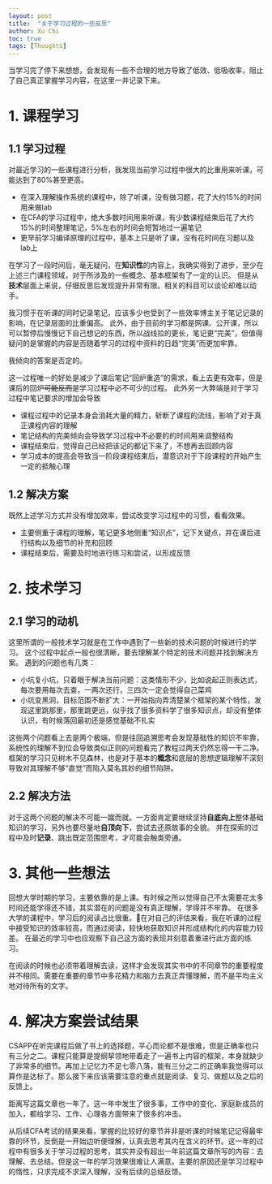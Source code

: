 ```yaml
---
layout: post
title:  "关于学习过程的一些反思"
author: Xu Chi
toc: true
tags: [Thoughts]
---
```


当学习完了停下来想想，会发现有一些不合理的地方导致了低效、低吸收率，阻止了自己真正掌握学习内容，在这里一并记录下来。

# 1. 课程学习

## 1.1 学习过程

对最近学习的一些课程进行分析，我发现当前学习过程中很大的比重用来听课，可能达到了80%甚至更高。

  * 在深入理解操作系统的课程中，除了听课，没有做习题，花了大约15%的时间用来做lab
  * 在CFA的学习过程中，绝大多数时间用来听课，有少数课程结束后花了大约15%的时间整理笔记，5%左右的时间会短暂地过一遍笔记
  * 更早前学习编译原理的过程中，基本上只是听了课，没有花时间在习题以及lab上

在学习了一段时间后，毫无疑问，在**知识性**的内容上，我确实得到了进步，至少在上述三门课程领域，对于所涉及的一些概念、基本框架有了一定的认识。
但是从**技术**层面上来说，仔细反思后发现提升非常有限。相关的科目可以谈论却难以动手。

我习惯于在听课的同时记录笔记，应该多少也受到了一些效率博主关于笔记记录的影响，在记录层面的比重偏高。
此外，由于目前的学习都是网课、公开课，所以可以暂停后慢慢记下自己想记的东西，所以战线拉的更长，笔记更“完美”，但值得疑问的是掌握的内容是否随着学习的过程中资料的日趋“完美”而更加牢靠。

我倾向的答案是否定的。

这一过程唯一的好处是减少了课后笔记“回炉重造”的需求，看上去更有效率，但是课后的回炉~~可能反而~~是学习过程中必不可少的过程。
此外另一大弊端是对于学习过程中笔记要求的增加会导致

  * 课程过程中的记录本身会消耗大量的精力，斩断了课程的流线，影响了对于真正课程内容的理解
  * 笔记结构的完美倾向会导致学习过程中不必要的的时间用来调整结构
  * 课程结束后，觉得自己已经把该记的都记下来了，不想再去回顾内容
  * 学习成本的提高会导致当一阶段课程结束后，潜意识对于下段课程的开始产生一定的抵触心理

## 1.2 解决方案

既然上述学习方式并没有增加效率，尝试改变学习过程中的习惯，看看效果。

  * 主要侧重于课程的理解，笔记更多地侧重“知识点”，记下关键点，并在课后进行结构以及细节的补充和回顾
  * 课程结束后，需要及时地进行练习和尝试，以形成反馈

# 2. 技术学习

## 2.1 学习的动机

这里所谓的一般技术学习就是在工作中遇到了一些新的技术问题的时候进行的学习。
这个过程中起点一般也很清晰，要去理解某个特定的技术问题并找到解决方案。
遇到的问题也有几类：

  * 小坑复小坑，只着眼于解决当前问题：这类情形不少，比如说起正则表达式，每次要用每次去查，一两次还行，三四次一定会觉得自己菜鸡
  * 小坑变黑洞，目标范围不断扩大：一开始指向弄清楚某个框架的某个特性，发现这里跳那里，那里跳更远，似乎找了很多资料学了很多知识点，却没有整体认识，有时候落回最初还是感觉基础不扎实

这些两个问题看上去是两个极端，但是往回追溯思考会发现基础性的知识不牢靠，系统性的理解不到位会导致类似正则的问题看完了教程过两天仍然忘得一干二净。
框架的学习只见树木不见森林，也是对于基本的**概念**和底层的思想逻辑理解不深刻导致对其理解不够“直觉”而陷入莫名其妙的细节陷阱。

## 2.2 解决方法

对于这两个问题的解决不可能一蹴而就。一方面肯定要继续坚持**自底向上**整体基础知识的学习，另外也要尽量地**自顶向下**，尝试去还原故事的全貌。
并在探索的过程中及时**记录**、跳出既定范围思考，才可能会触类旁通。

# 3. 其他一些想法

回想大学时期的学习，主要依靠的是上课。有时候之所以觉得自己不太需要花太多时间还能学得还不错，其实潜在的问题是没有真正理解，学得并不牢靠。
在很多大学的课程中，学习后的阅读占比很重。在对自己的评估来看，我在听课的过程中接受知识的效率较高，而通过阅读，较快地获取知识并形成结构化的内容能力较差。
在最近的学习中也应观察下自己这方面的表现并刻意着重进行此方面的练习。

在阅读的时候也必须带着理解去读，这样才会发现其实书中的不同章节的重要程度并不相同。需要在重要的章节中多花精力和脑力去真正弄懂理解，而不是平均主义地对待所有的文字。

# 4. 解决方案尝试结果

CSAPP在听完课程后做了书上的选择题，平心而论都不是很难，但是正确率也只有三分之二。课程只能算是提纲挈领地带着走了一遍书上内容的框架，本身就缺少了非常多的细节。再加上记忆力不足七零八落，能有三分之二的正确率我觉得可以算作是达标了。那么接下来应该需要注意的重点就是阅读、复习、做题以及之后的反馈上。

距离写这篇文章也一年了。这一年中发生了很多事，工作中的变化、家庭新成员的加入，都给学习、工作、心理各方面带来了很多的冲击。

从后续CFA考试的结果来看，掌握的比较好的章节并非是听课的时候笔记记得最牢靠的环节，反倒是一开始边听便理解，认真去思考其内在含义的环节。这一年的过程中有很多关于学习过程的思考，其实并没有超出一年前这篇文章所写的内容：去理解、去总结。但是这一年的学习效果很难让人满意。主要的原因还是学习过程中的惰性，只求完成不求深入理解，没有后续的总结反馈。